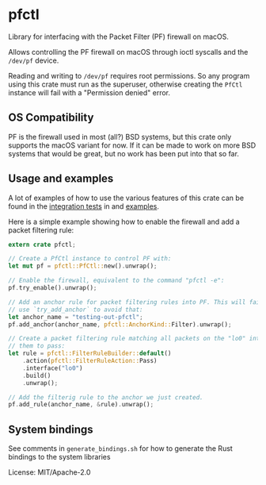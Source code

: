 # pfctl

Library for interfacing with the Packet Filter (PF) firewall on macOS.

Allows controlling the PF firewall on macOS through ioctl syscalls and the `/dev/pf` device.

Reading and writing to `/dev/pf` requires root permissions. So any program using this crate
must run as the superuser, otherwise creating the `PfCtl` instance will fail with a
"Permission denied" error.

## OS Compatibility

PF is the firewall used in most (all?) BSD systems, but this crate only supports the macOS
variant for now. If it can be made to work on more BSD systems that would be great, but no work
has been put into that so far.

## Usage and examples

A lot of examples of how to use the various features of this crate can be found in the
[integration tests] in and [examples].

Here is a simple example showing how to enable the firewall and add a packet filtering rule:

```rust
extern crate pfctl;

// Create a PfCtl instance to control PF with:
let mut pf = pfctl::PfCtl::new().unwrap();

// Enable the firewall, equivalent to the command "pfctl -e":
pf.try_enable().unwrap();

// Add an anchor rule for packet filtering rules into PF. This will fail if it already exists,
// use `try_add_anchor` to avoid that:
let anchor_name = "testing-out-pfctl";
pf.add_anchor(anchor_name, pfctl::AnchorKind::Filter).unwrap();

// Create a packet filtering rule matching all packets on the "lo0" interface and allowing
// them to pass:
let rule = pfctl::FilterRuleBuilder::default()
    .action(pfctl::FilterRuleAction::Pass)
    .interface("lo0")
    .build()
    .unwrap();

// Add the filterig rule to the anchor we just created.
pf.add_rule(anchor_name, &rule).unwrap();
```

## System bindings

See comments in `generate_bindings.sh` for how to generate the Rust bindings to the system
libraries

[integration tests]: https://github.com/mullvad/pfctl-rs/tree/master/tests
[examples]: https://github.com/mullvad/pfctl-rs/tree/master/examples

License: MIT/Apache-2.0
